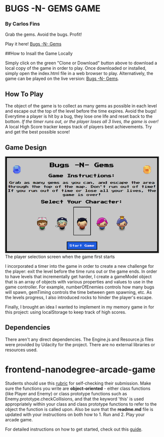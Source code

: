 # BUGS -N- GEMS GAME
### By Carlos Fins 

Grab the gems. Avoid the bugs. Profit!

Play it here! [Bugs -N- Gems](https://clockwerkz.github.io/frontend-nanodegree-arcade-game/)

##How to Insall the Game Locally

Simply click on the green "Clone or Download" button above to download a local copy of the game in order to play. Once downloaded or installed, simply open the index.html file in a web browser to play. Alternatively, the game can be played on the live version: [Bugs -N- Gems](https://clockwerkz.github.io/frontend-nanodegree-arcade-game/).


## How To Play


The object of the game is to collect as many gems as possible in each level and escape out the top of the level before the time expires. Avoid the bugs! Everytime a player is hit by a bug, they lose one life and reset back to the bottom. *If the timer runs out, or the player loses all 3 lives, the game is over!* A local High Score tracker keeps track of players best achievements. Try and get the best possible score!

## Game Design

![](screenshots/character_select.PNG)
The player selection screen when the game first starts

I incorporated a timer into the game in order to create a new challenge for the player: exit the level before the time runs out or the game ends. In order to have levels that incrementally get harder, I create a gameModel object that is an array of objects with various properties and values to use in the game controller. For example, numberOfEnemies controls how many bugs will spawn, gemTiming controls the time between gem spawning, etc. As the levels progress, I also introduced rocks to hinder the player's escape. 

Finally, I brought an idea I wanted to implement in my memory game in for this project: using localStorage to keep track of high scores.


## Dependencies

There aren't any direct dependencies. The Engine.js and Resource.js files were provided by Udacity for the project. There are no external libraries or resources used.


frontend-nanodegree-arcade-game
===============================

Students should use this [rubric](https://review.udacity.com/#!/projects/2696458597/rubric) for self-checking their submission. Make sure the functions you write are **object-oriented** - either class functions (like Player and Enemy) or class prototype functions such as Enemy.prototype.checkCollisions, and that the keyword 'this' is used appropriately within your class and class prototype functions to refer to the object the function is called upon. Also be sure that the **readme.md** file is updated with your instructions on both how to 1. Run and 2. Play your arcade game.

For detailed instructions on how to get started, check out this [guide](https://docs.google.com/document/d/1v01aScPjSWCCWQLIpFqvg3-vXLH2e8_SZQKC8jNO0Dc/pub?embedded=true).
